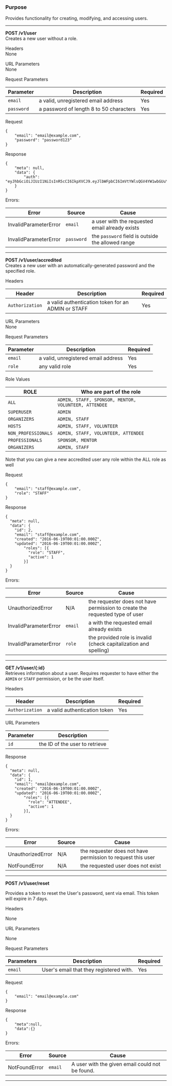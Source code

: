### Purpose

Provides functionality for creating, modifying, and accessing users.

---

**POST /v1/user** <br />
Creates a new user without a role.

Headers <br />
None

URL Parameters <br />
None

Request Parameters <br />

| Parameter        | Description           | Required  |
| ---------------- | --------------------- | --------- |
| `email` | a valid, unregistered email address | Yes |
| `password` | a password of length 8 to 50 characters | Yes |

Request
```
{
	"email": "email@example.com",
	"password": "password123"
}
```

Response
```
{
	"meta": null,
	"data": {
		"auth": "eyJhbGciOiJIUzI1NiIsInR5cCI6IkpXVCJ9.eyJlbWFpbCI6ImVtYWlsQGV4YW1wbGUuY29tIiwicm9sZSI6IkhBQ0tFUiIsImlhdCI6MTQ2NjMxNDI1OCwiZXhwIjoxNDY2OTE5MDU4LCJzdWIiOiIxIn0.2DgozaTLMu1pz7Z6rpSSBNGp_bqE50sMukGM9EcHZ38"
	}
}
```

Errors: <br>

| Error        | Source | Cause  |
| ------------ | ------ | ------ |
| InvalidParameterError | `email` | a user with the requested email already exists |
| InvalidParameterError | `password` | the `password` field is outside the allowed range |

---

**POST /v1/user/accredited** <br />
Creates a new user with an automatically-generated password and the specified role.

Headers <br />

| Header        | Description           | Required  |
| ------------- | --------------------- | --------- |
| `Authorization` | a valid authentication token for an ADMIN or STAFF | Yes |

URL Parameters <br />
None

Request Parameters <br />

| Parameter        | Description           | Required  |
| ---------------- | --------------------- | --------- |
| `email` | a valid, unregistered email address | Yes |
| `role` | any valid role | Yes |

Role Values <br />

| ROLE | Who are part of the role | 
| ---------------- | --------------------- | 
| `ALL` | `ADMIN, STAFF, SPONSOR, MENTOR, VOLUNTEER, ATTENDEE`|
| `SUPERUSER ` | `ADMIN` |
| `ORGANIZERS ` | `ADMIN, STAFF` |
| `HOSTS` | `ADMIN, STAFF, VOLUNTEER` |
| `NON_PROFESSIONALS` | `ADMIN, STAFF, VOLUNTEER, ATTENDEE` |
| `PROFESSIONALS` | `SPONSOR, MENTOR` |
| `ORGANIZERS ` | `ADMIN, STAFF` |

Note that you can give a new accredited user any role within the ALL role as well

Request
```
{
	"email": "staff@example.com",
	"role": "STAFF"
}
```

Response
```
{
  "meta": null,
  "data": {
	"id": 2,
	"email": "staff@example.com",
	"created": "2016-06-19T00:01:00.000Z",
	"updated": "2016-06-19T00:01:00.000Z",
        "roles": [{
          "role": "STAFF",
          "active": 1
        }]
  }
}
```

Errors: <br>

| Error        | Source | Cause  |
| ------------ | ------ | ------ |
| UnauthorizedError | N/A | the requester does not have permission to create the requested type of user |
| InvalidParameterError | `email` | a with the requested email already exists |
| InvalidParameterError | `role` | the provided role is invalid (check capitalization and spelling) |

---

**GET /v1/user/{:id}** <br />
Retrieves information about a user. Requires requester to have either the `ADMIN`
or `STAFF` permission, or be the user itself.

Headers <br />

| Header        | Description           | Required  |
| ------------- | --------------------- | --------- |
| `Authorization` | a valid authentication token | Yes |

URL Parameters <br />

| Parameter        | Description           |
| ---------------- | --------------------- |
| `id` | the ID of the user to retrieve |

Response
```
{
  "meta": null,
  "data": {
	"id": 1,
	"email": "email@example.com",
	"created": "2016-06-19T00:01:00.000Z",
	"updated": "2016-06-19T00:01:00.000Z",
        "roles": [{
          "role": "ATTENDEE",
          "active": 1
        }],
  }
}
```

Errors: <br>

| Error        | Source | Cause  |
| ------------ | ------ | ------ |
| UnauthorizedError | N/A | the requester does not have permission to request this user |
| NotFoundError | N/A | the requested user does not exist |

---

**POST /v1/user/reset**

Provides a token to reset the User's password, sent via email. This token will expire in 7 days.

Headers

None

URL Parameters

None

Request Parameters

| Parameters | Description                             | Required |
|------------|-----------------------------------------|----------|
| `email`    | User's email that they registered with. | Yes      |

Request

```
{
    "email": "email@example.com"
}
```

Response

```
{
    "meta":null,
    "data":{}
}
```

Errors:

| Error         | Source  | Cause                                           |
|---------------|---------|-------------------------------------------------|
| NotFoundError | `email` | A user with the given email could not be found. |

---
